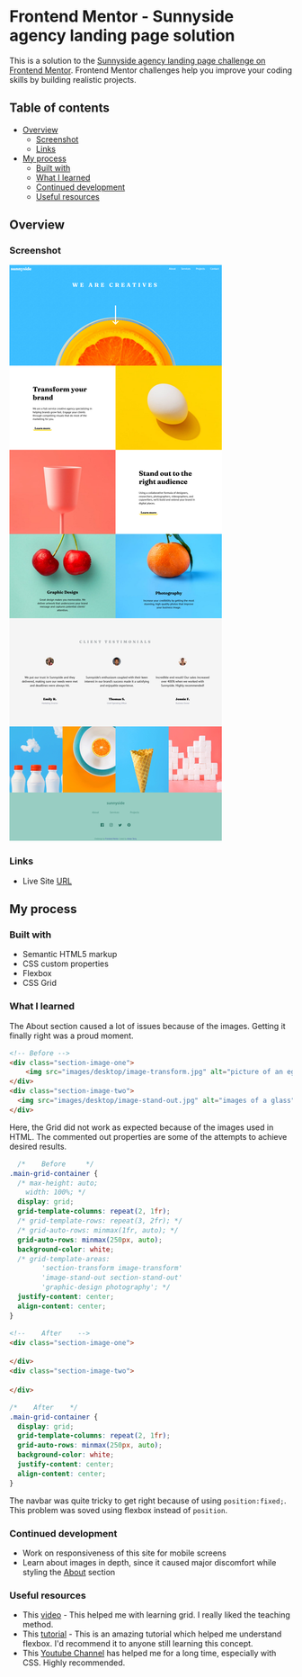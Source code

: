 # Frontend Mentor - Sunnyside agency landing page solution

This is a solution to the [Sunnyside agency landing page challenge on Frontend Mentor](https://www.frontendmentor.io/challenges/sunnyside-agency-landing-page-7yVs3B6ef). Frontend Mentor challenges help you improve your coding skills by building realistic projects.

## Table of contents

- [Overview](#overview)
  - [Screenshot](#screenshot)
  - [Links](#links)
- [My process](#my-process)
  - [Built with](#built-with)
  - [What I learned](#what-i-learned)
  - [Continued development](#continued-development)
  - [Useful resources](#useful-resources)

## Overview

### Screenshot

![Solution Screenshot](./images/desktop-solution/complete.png)

### Links

- Live Site [URL](https://aim-t.github.io/sunnyside-agency-landing-page-main/)

## My process

### Built with

- Semantic HTML5 markup
- CSS custom properties
- Flexbox
- CSS Grid

### What I learned
The About section caused a lot of issues because of the images. Getting it finally right was a proud moment. 
```html
<!-- Before -->
<div class="section-image-one">
    <img src="images/desktop/image-transform.jpg" alt="picture of an egg">
</div>
<div class="section-image-two">
  <img src="images/desktop/image-stand-out.jpg" alt="images of a glass">
</div>
```

Here, the Grid did not work as expected because of the images used in HTML. The commented out properties are some of the attempts to achieve desired results. 
```css
  /*    Before     */
.main-grid-container {
  /* max-height: auto;
    width: 100%; */
  display: grid;
  grid-template-columns: repeat(2, 1fr);
  /* grid-template-rows: repeat(3, 2fr); */
  /* grid-auto-rows: minmax(1fr, auto); */
  grid-auto-rows: minmax(250px, auto);
  background-color: white;
  /* grid-template-areas: 
        'section-transform image-transform'
        'image-stand-out section-stand-out'
        'graphic-design photography'; */
  justify-content: center;
  align-content: center;
}
```
```html
<!--    After    -->
<div class="section-image-one">

</div>
<div class="section-image-two">

</div>
```
```css
/*    After    */
.main-grid-container {
  display: grid;
  grid-template-columns: repeat(2, 1fr);
  grid-auto-rows: minmax(250px, auto);
  background-color: white;
  justify-content: center;
  align-content: center;
}
```
The navbar was quite tricky to get right because of using `position:fixed;`. This problem was soved using flexbox instead of `position`.  

### Continued development
- Work on responsiveness of this site for mobile screens 
- Learn about images in depth, since it caused major discomfort while styling the [About](./index.html) section

### Useful resources

- This [video](https://www.youtube.com/watch?v=jV8B24rSN5o) - This helped me with learning grid. I really liked the teaching method.
- This [tutorial](https://www.youtube.com/watch?v=fYq5PXgSsbE) - This is an amazing tutorial which helped me understand flexbox. I'd recommend it to anyone still learning this concept.
- This [Youtube Channel](https://www.youtube.com/kepowob) has helped me for a long time, especially with CSS. Highly recommended.  